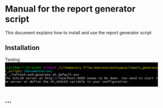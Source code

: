 # Manual for the report generator script

This document explains how to install and use the report generator script
## Installation
Testing
![Error image when IUCLID is not running](img/error-message.png "Error message")
## ...
